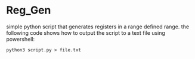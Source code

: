 # Reg_Gen
simple python script that generates registers in a range defined range.
the following code shows how to output the script to a text file using powershell:

`python3 script.py > file.txt`
